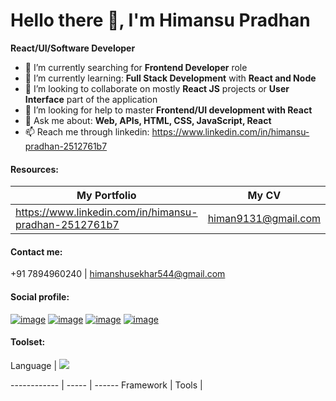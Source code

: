 
# Hello there 👋, I'm Himansu Pradhan
**React/UI/Software Developer**

- 🔭 I’m currently searching for **Frontend Developer** role
- 🌱 I’m currently learning: **Full Stack Development** with **React and Node**
- 👯 I’m looking to collaborate on mostly **React JS** projects or **User Interface** part of the application
- 🤔 I’m looking for help to master **Frontend/UI development with React**
- 💬 Ask me about: **Web, APIs, HTML, CSS, JavaScript, React**
- 📫 Reach me through linkedin: https://www.linkedin.com/in/himansu-pradhan-2512761b7

#### Resources:
My Portfolio | My CV
------------ | -----
https://www.linkedin.com/in/himansu-pradhan-2512761b7 | himan9131@gmail.com

#### Contact me: 
+91 7894960240 | himanshusekhar544@gmail.com

#### Social profile:
[1]: https://www.linkedin.com/in/himansu-pradhan-2512761b7
[2]: https://twitter.com/himansu_x
[3]: https://www.facebook.com/profile.php?id=100010685678796
[4]: https://www.instagram.com/hpofficial_9131

[![image](https://github.com/Himan-9131/Himan-9131/assets/120475007/7ef65900-3e4c-42b0-8d5e-7b1abaa98073)][1]
[![image](https://github.com/Himan-9131/Himan-9131/assets/120475007/42f6b09a-71ac-463e-8516-e6919f37d86b)][2]
[![image](https://github.com/Himan-9131/Himan-9131/assets/120475007/02090010-21b8-4531-bd41-13a5dcd05f2c)][3]
[![image](https://github.com/Himan-9131/Himan-9131/assets/120475007/f887f7c5-4d4c-4a1b-8794-b12b4cac67c2)][4]

#### Toolset:
Language | <img src="https://icons8.com/icon/20909/html-5" width="" height="">

------------ | ----- | ------
Framework |
Tools |

<!--
**Himan-9131/Himan-9131** is a ✨ _special_ ✨ repository because its `README.md` (this file) appears on your GitHub profile.

Here are some ideas to get you started:

- 🔭 I’m currently working on ...
- 🌱 I’m currently learning ...
- 👯 I’m looking to collaborate on ...
- 🤔 I’m looking for help with ...
- 💬 Ask me about ...
- 📫 How to reach me: ...
- 😄 Pronouns: ...
- ⚡ Fun fact: ...
-->
